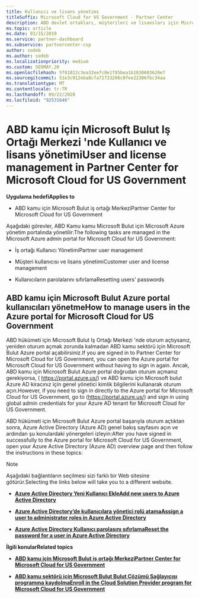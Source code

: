 ```yaml
---
title: Kullanıcı ve lisans yönetimi
titleSuffix: Microsoft Cloud for US Government - Partner Center
description: ABD devlet ortakları, müşterileri ve lisansları için Microsoft Bulut Iş Ortağı Merkezi 'nin yanı sıra parola sıfırlamaları hakkında bilgi edinin.
ms.topic: article
ms.date: 03/15/2019
ms.service: partner-dashboard
ms.subservice: partnercenter-csp
author: sodeb
ms.author: sodeb
ms.localizationpriority: medium
ms.custom: SEOMAY.20
ms.openlocfilehash: 5f81022c3ea32eefc0e1f85bea1b1830603620e7
ms.sourcegitcommit: 51e3c912eba8cfa72733206c0fee22386fbc34aa
ms.translationtype: MT
ms.contentlocale: tr-TR
ms.lasthandoff: 09/22/2020
ms.locfileid: "92531646"
---
```

# <a name="user-and-license-management-in-partner-center-for-microsoft-cloud-for-us-government"></a><span data-ttu-id="24cdd-103">ABD kamu için Microsoft Bulut Iş Ortağı Merkezi 'nde Kullanıcı ve lisans yönetimi</span><span class="sxs-lookup"><span data-stu-id="24cdd-103">User and license management in Partner Center for Microsoft Cloud for US Government</span></span>

<span data-ttu-id="24cdd-104">**Uygulama hedefi**</span><span class="sxs-lookup"><span data-stu-id="24cdd-104">**Applies to**</span></span>

- <span data-ttu-id="24cdd-105">ABD kamu için Microsoft Bulut iş ortağı Merkezi</span><span class="sxs-lookup"><span data-stu-id="24cdd-105">Partner Center for Microsoft Cloud for US Government</span></span>

<span data-ttu-id="24cdd-106">Aşağıdaki görevler, ABD Kamu kamu Microsoft Bulut için Microsoft Azure yönetim portalında yönetilir:</span><span class="sxs-lookup"><span data-stu-id="24cdd-106">The following tasks are managed in the Microsoft Azure admin portal for Microsoft Cloud for US Government:</span></span>

- <span data-ttu-id="24cdd-107">İş ortağı Kullanıcı Yönetimi</span><span class="sxs-lookup"><span data-stu-id="24cdd-107">Partner user management</span></span>

- <span data-ttu-id="24cdd-108">Müşteri kullanıcısı ve lisans yönetimi</span><span class="sxs-lookup"><span data-stu-id="24cdd-108">Customer user and license management</span></span>

- <span data-ttu-id="24cdd-109">Kullanıcıların parolalarını sıfırlama</span><span class="sxs-lookup"><span data-stu-id="24cdd-109">Resetting users' passwords</span></span>


## <a name="how-to-manage-users-in-the-azure-portal-for-microsoft-cloud-for-us-government"></a><span data-ttu-id="24cdd-110">ABD kamu için Microsoft Bulut Azure portal kullanıcıları yönetme</span><span class="sxs-lookup"><span data-stu-id="24cdd-110">How to manage users in the Azure portal for Microsoft Cloud for US Government</span></span>

<span data-ttu-id="24cdd-111">ABD hükümeti için Microsoft Bulut Iş Ortağı Merkezi 'nde oturum açtıysanız, yeniden oturum açmak zorunda kalmadan ABD kamu sektörü için Microsoft Bulut Azure portal açabilirsiniz.</span><span class="sxs-lookup"><span data-stu-id="24cdd-111">If you are signed in to Partner Center for Microsoft Cloud for US Government, you can open the Azure portal for Microsoft Cloud for US Government without having to sign in again.</span></span> <span data-ttu-id="24cdd-112">Ancak, ABD kamu için Microsoft Bulut Azure portal doğrudan oturum açmanız gerekiyorsa, ( https://portal.azure.us/) ve ABD kamu için Microsoft bulut Azure AD kiracınız için genel yönetici kimlik bilgilerini kullanarak oturum açın.</span><span class="sxs-lookup"><span data-stu-id="24cdd-112">However, if you need to sign in directly to the Azure portal for Microsoft Cloud for US Government, go to (https://portal.azure.us/) and sign in using global admin credentials for your Azure AD tenant for Microsoft Cloud for US Government.</span></span>

<span data-ttu-id="24cdd-113">ABD hükümeti için Microsoft Bulut Azure portal başarıyla oturum açtıktan sonra, Azure Active Directory (Azure AD) genel bakış sayfasını açın ve ardından şu konulardaki yönergeleri izleyin:</span><span class="sxs-lookup"><span data-stu-id="24cdd-113">After you have signed in successfully to the Azure portal for Microsoft Cloud for US Government, open your Azure Active Directory (Azure AD) overview page and then follow the instructions in these topics:</span></span>

> [!NOTE]  
> <span data-ttu-id="24cdd-114">Aşağıdaki bağlantıların seçilmesi sizi farklı bir Web sitesine götürür.</span><span class="sxs-lookup"><span data-stu-id="24cdd-114">Selecting the links below will take you to a different website.</span></span> 

-  [<span data-ttu-id="24cdd-115">**Azure Active Directory Yeni Kullanıcı Ekle**</span><span class="sxs-lookup"><span data-stu-id="24cdd-115">**Add new users to Azure Active Directory**</span></span>](/azure/active-directory/active-directory-users-create-azure-portal)

-  [<span data-ttu-id="24cdd-116">**Azure Active Directory’de kullanıcılara yönetici rolü atama**</span><span class="sxs-lookup"><span data-stu-id="24cdd-116">**Assign a user to administrator roles in Azure Active Directory**</span></span>](/azure/active-directory/active-directory-users-assign-role-azure-portal)

-  [<span data-ttu-id="24cdd-117">**Azure Active Directory Kullanıcı parolasını sıfırlama**</span><span class="sxs-lookup"><span data-stu-id="24cdd-117">**Reset the password for a user in Azure Active Directory**</span></span>](/azure/active-directory/active-directory-users-reset-password-azure-portal)

<span data-ttu-id="24cdd-118">**İlgili konular**</span><span class="sxs-lookup"><span data-stu-id="24cdd-118">**Related topics**</span></span>

-  [<span data-ttu-id="24cdd-119">**ABD kamu için Microsoft Bulut iş ortağı Merkezi**</span><span class="sxs-lookup"><span data-stu-id="24cdd-119">**Partner Center for Microsoft Cloud for US Government**</span></span>](partner-center-for-microsoft-us-govt-cloud.md)

-  [<span data-ttu-id="24cdd-120">**ABD kamu sektörü için Microsoft Bulut Bulut Çözümü Sağlayıcısı programına kaydolma**</span><span class="sxs-lookup"><span data-stu-id="24cdd-120">**Enroll in the Cloud Solution Provider program for Microsoft Cloud for US Government**</span></span>](enroll-in-csp-for-microsoft-us-govt-cloud.md)